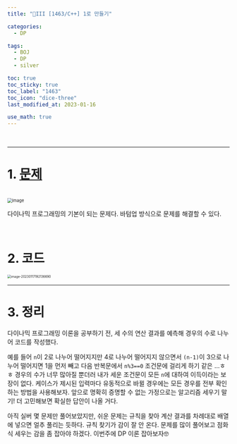 ```yaml
---
title: "🤍III [1463/C++] 1로 만들기"

categories:
  - DP

tags:
  - BOJ
  - DP
  - silver

toc: true
toc_sticky: true
toc_label: "1463"
toc_icon: "dice-three"
last_modified_at: 2023-01-16

use_math: true
---
```


<br>

---

# 1. [문제](https://www.acmicpc.net/problem/1463)

<br>

<img src="https://user-images.githubusercontent.com/93882395/212811216-5d5d812a-eca4-4ea2-ad48-1198f813ab39.png" alt="image" style="zoom: 67%;" /> 



다이나믹 프로그래밍의 기본이 되는 문제다. 바텀업 방식으로 문제를 해결할 수 있다.

<br>

# 2. 코드

<script src="https://gist.github.com/yj59/8aa142bc27c0037758e93f8a492b702d.js"></script>

<img src="C:\Users\lucet\AppData\Roaming\Typora\typora-user-images\image-20230117192136690.png" alt="image-20230117192136690" style="zoom:50%;" /> 

<br>

---

# 3. 정리

다이나믹 프로그래밍 이론을 공부하기 전, 세 수의 연산 결과를 예측해 경우의 수로 나누어 코드를 작성했다. 

예를 들어 `n`이 2로 나누어 떨어지지만 4로 나누어 떨어지지 않으면서 `(n-1)`이 3으로 나누어 떨어지면 1을 먼저 빼고 다음 반복문에서 `n%3==0` 조건문에 걸리게 하기 같은 ...ㅎㅎ 경우의 수가 너무 많아질 뿐더러 내가 세운 조건문이 모든 `n`에 대하여 이득이라는 보장이 없다. 케이스가 제시된 입력마다 유동적으로 바뀔 경우에는 모든 경우를 전부 확인하는 방법을 사용해보자. 앞으로 명확히 증명할 수 없는 가정으로는 알고리즘 세우기 말기! 더 고민해보면 확실한 답안이 나올 거다.

아직 실버 몇 문제만 풀어보았지만, 쉬운 문제는 규칙을 찾아 계산 결과를 차례대로 배열에 넣으면 얼추 풀리는 듯하다. 규칙 찾기가 감이 잘 안 온다. 문제를 많이 풀어보고 점화식 세우는 감을 좀 잡아야 하겠다. 이번주에 DP 이론 잡아보자🤓
